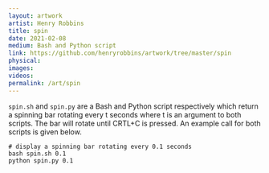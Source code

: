 ```yaml
---
layout: artwork
artist: Henry Robbins
title: spin
date: 2021-02-08
medium: Bash and Python script
link: https://github.com/henryrobbins/artwork/tree/master/spin
physical:
images:
videos:
permalink: /art/spin
---
```

`spin.sh` and `spin.py` are a Bash and Python script respectively which return
a spinning bar rotating every t seconds where t is an argument to both scripts.
The bar will rotate until CRTL+C is pressed. An example call for both scripts
is given below.

```
# display a spinning bar rotating every 0.1 seconds
bash spin.sh 0.1
python spin.py 0.1
```